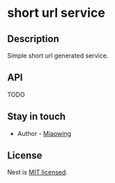 # short url service

## Description

Simple short url generated service.

## API

TODO

## Stay in touch

- Author - [Miaowing](https://zf.ink)

## License

  Nest is [MIT licensed](LICENSE).
